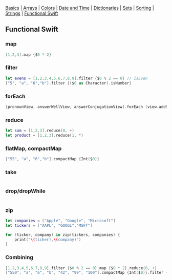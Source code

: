 [Basics](README.md) | [Arrays](array.md) | [Colors](color.md) | [Date and Time](Dates/README.md) | [Dictionaries](dictionary.md) | [Sets](sets.md) | [Sorting](sorting.md) | [Strings](strings.md) | [Functional Swift](functional.md)

## Functional Swift

### map

```swift
[1,2,3].map {$0 * 2}
```

### filter

```swift
let evens = [1,2,3,4,5,6,7,8,9].filter {$0 % 2 == 0} // isEven
["5", "a", "6","b"].filter {($0 as Character).isNumber}
```

### forEach

```swift
[pronounView, answerWellView, answerConjugationView].forEach (view.addSubview)
```

### reduce

```swift
let sum = [1,2,3].reduce(0, +)
let product = [1,2,3].reduce(1, *)
```

### flatMap, compactMap

```swift
["55", "a", "6","b"].compactMap {Int($0)}
```

### take

```swift

```

### drop/dropWhile

```swift

```

### zip

```swift
let companies = ["Apple", "Google", "Microsoft"]
let tickers = ["AAPL", "GOOGL","MSFT"]

for (ticker, company) in zip(tickers, companies) {
    print("\(ticker),\(company)")
}
```

### Combining

```swift
[1,2,3,4,5,6,7,8,9].filter {$0 % 2 == 0}.map {$0 * 2}.reduce(0, +)
["550", "a", "6", "b", "42", "99", "100"].compactMap {Int($0)}.filter {$0 < 100}
```
